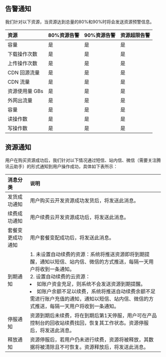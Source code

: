 ## 告警通知

我们针对以下资源，当资源达到总量的80%和90%时将会发送资源预警信息。

| 资源 | 80%资源告警 | 90%资源告警  | 资源超限告警  |
| :-----      | :------  | :------ |:------   |
| 容量         |  是    | 是    |  是   | 
| 下载操作次数 | 是 | 是 | 是 | 
| 上传操作次数 |  是 | 是 | 是  | 
| CDN 回源流量 | 是  | 是 | 是  |  
| CDN 流量    |  是 |  是 |是  | 
| 资源使用量 GBs| 是 |  是 |  是  |  
| 外网出流量   |  是 |  是  | 是   | 
| 容量        |  是  |    是   |  是    |    
| 读操作数    |  是 |  是 | 是 |  
| 写操作数	  |  是 |  是 | 是 |  

## 资源通知

用户在购买资源成功后，我们针对以下情况通过短信、站内信、微信（需要关注腾讯云助手）的形式通知到用户操作成功，具体如下表所示：

| 消息分类 | 说明  |
| :-----      | :------  | 
| 发货成功通知         | 用户购买云开发资源成功发货后，将发送此消息。   | 
| 续费成功通知 | 用户续费云开发资源成功后，将发送此消息。| 
| 套餐变更成功通知 |  用户套餐变配成功后，将发送此消息。  | 
| 到期通知 | 1. 未设置自动续费的资源：系统将推送资源即将到期提醒，通知以短信、站内信、微信的方式推送，每隔一天用户将收到一条通知。<br>2. 设置自动续费的云资源：<li>如账户资金充足，则系统不会发送资源到期提醒。<li>如账户余额不足以续费，系统将推送自动续费余额不足需进行账户充值的通知，通知以短信、站内信、微信的方式推送，每隔一天用户将收到一条通知。|  
| 停服通知    |  资源到期后未续费，将在到期后第1天停服，用户可在产品控制台的回收站续费找回，恢复其工作状态。资源停服后，将发送此消息。 | 
| 释放通知    |资源停服后，若用户仍未进行续费，资源将被释放，其数据将被清除且不可恢复。资源释放后，将发送此消息。 |   
